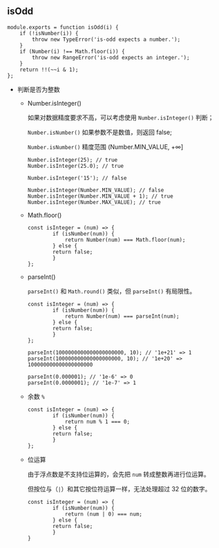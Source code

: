 ## isOdd

```
module.exports = function isOdd(i) {
    if (!isNumber(i)) {
        throw new TypeError('is-odd expects a number.');
    }
    if (Number(i) !== Math.floor(i)) {
        throw new RangeError('is-odd expects an integer.');
    }
    return !!(~~i & 1);
};
```

* 判断是否为整数

  * Number.isInteger()

    如果对数据精度要求不高，可以考虑使用 `Number.isInteger()` 判断；

    `Number.isNumber()` 如果参数不是数值，则返回 false;

    `Number.isNumber()` 精度范围 (Number.MIN_VALUE, +∞]

    ```
    Number.isInteger(25); // true
    Number.isInteger(25.0); // true

    Number.isInteger('15'); // false

    Number.isInteger(Number.MIN_VALUE); // false
    Number.isInteger(Number.MIN_VALUE + 1); // true
    Number.isInteger(Number.MAX_VALUE); // true
    ```

  * Math.floor()

    ```
    const isInteger = (num) => {
    		if (isNumber(num)) {
        		return Number(num) === Math.floor(num);
    		} else {
          	return false;
    		}
    };
    ```

  * parseInt()

    `parseInt()` 和 `Math.round()` 类似，但 `parseInt()` 有局限性。

    ```
    const isInteger = (num) => {
    		if (isNumber(num)) {
        		return Number(num) === parseInt(num);
    		} else {
          	return false;
    		}
    };
    ```

    ```
    parseInt(1000000000000000000000, 10); // '1e+21' => 1
    parseInt(100000000000000000000, 10); // '1e+20' => 100000000000000000000

    parseInt(0.000001); // '1e-6' => 0
    parseInt(0.0000001); // '1e-7' => 1
    ```

  * 余数 `%`

    ```
    const isInteger = (num) => {
    		if (isNumber(num)) {
        		return num % 1 === 0;
    		} else {
          	return false;
    		}
    };
    ```

  * 位运算

    由于浮点数是不支持位运算的，会先把 `num` 转成整数再进行位运算。

    但按位与（`|`）和其它按位符运算一样，无法处理超过 32 位的数字。

    ```
    const isInteger = (num) => {
    		if (isNumber(num)) {
        		return (num | 0) === num;
    		} else {
          	return false;
    		}
    }
    ```